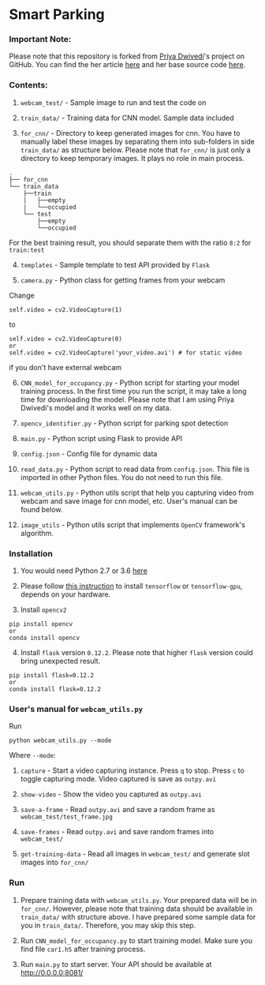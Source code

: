 # Smart Parking

### Important Note:

Please note that this repository is forked from [Priya Dwivedi](https://github.com/priya-dwivedi)'s project on GitHub.
You can find the her article [here](https://towardsdatascience.com/find-where-to-park-in-real-time-using-opencv-and-tensorflow-4307a4c3da03) and her base source code [here](https://github.com/priya-dwivedi/Deep-Learning/tree/master/parking_spots_detector).

### Contents:

1. `webcam_test/` - Sample image to run and test the code on

2. `train_data/` - Training data for CNN model. Sample data included

3. `for_cnn/` - Directory to keep generated images for cnn. You have to manually label these images by separating them into sub-folders in side `train_data/` as structure below. Please note that `for_cnn/` is just only a directory to keep temporary images. It plays no role in main process.

```
.
├── for_cnn
└── train_data
    ├──train
    |   ├──empty
    |   └──occupied
    └── test
        ├──empty
        └──occupied
```

For the best training result, you should separate them with the ratio `8:2` for `train:test`

4. `templates` - Sample template to test API provided by `Flask`

5. `camera.py` - Python class for getting frames from your webcam

Change
```
self.video = cv2.VideoCapture(1)
```
to
```
self.video = cv2.VideoCapture(0)
or
self.video = cv2.VideoCapture('your_video.avi') # for static video
```
if you don't have external webcam

6. `CNN_model_for_occupancy.py` - Python script for starting your model training process. In the first time you run the script, it may take a long time for downloading the model. Please note that I am using Priya Dwivedi's model and it works well on my data.

7. `opencv_identifier.py` - Python script for parking spot detection

8. `main.py` - Python script using Flask to provide API

9. `config.json` - Config file for dynamic data

10. `read_data.py` - Python script to read data from `config.json`. This file is imported in other Python files. You do not need to run this file.

11. `webcam_utils.py` - Python utils script that help you capturing video from webcam and save image for cnn model, etc. User's manual can be found below.

12. `image_utils` - Python utils script that implements `OpenCV` framework's algorithm.

### Installation

1. You would need Python 2.7 or 3.6 [here](https://www.python.org/downloads/release/python-368/)

2. Please follow [this instruction](https://tensorflow-object-detection-api-tutorial.readthedocs.io/en/latest/install.html) to install `tensorflow` or `tensorflow-gpu`, depends on your hardware.

3. Install `opencv2`
```
pip install opencv
or 
conda install opencv
```

4. Install `flask` version `0.12.2`. Please note that higher `flask` version could bring unexpected result.

```
pip install flask=0.12.2
or 
conda install flask=0.12.2
```

### User's manual for `webcam_utils.py`
Run
```
python webcam_utils.py --mode
```
Where `--mode`:
1. `capture` - Start a video capturing instance. Press `q` to stop. Press `c` to toggle capturing mode. Video captured is save as `outpy.avi`

2. `show-video` - Show the video you captured as `outpy.avi`

3. `save-a-frame` - Read `outpy.avi` and save a random frame as `webcam_test/test_frame.jpg`

4. `save-frames` - Read `outpy.avi` and save random frames into `webcam_test/`

5. `get-training-data` - Read all images in `webcam_test/` and generate slot images into `for_cnn/`

### Run

1. Prepare training data with `webcam_utils.py`. Your prepared data will be in `for_cnn/`. However, please note that training data should be available in `train_data/` with structure above. I have prepared some sample data for you in `train_data/`. Therefore, you may skip this step.

2. Run `CNN_model_for_occupancy.py` to start training model. Make sure you find file `car1.h5` after training process.

3. Run `main.py` to start server. Your API should be available at http://0.0.0.0:8081/
